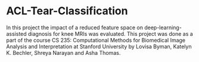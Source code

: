 # ACL-Tear-Classification
In this project the impact of a reduced feature space on deep-learning-assisted diagnosis for knee MRIs was evaluated. This project was done as a part of the course CS 235: Computational Methods for Biomedical Image Analysis and Interpretation at Stanford University by Lovisa Byman, Katelyn K. Bechler, Shreya Narayan and Asha Thomas.
